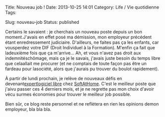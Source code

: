 Title: Nouveau job !
Date: 2013-10-25 14:01
Category: Life / Vie quotidienne
Tags: <?xml version="1.0" encoding="utf-8"?>

Slug: nouveau-job
Status: published

Certains le savaient : je cherchais un nouveau poste depuis un bon moment.J'avais en effet posé ma démission, mon employeur précédent étant enredressement judiciaire. D'ailleurs, ne faites pas ça les enfants, car vousperdez votre DIF (Droit Individuel à la Formation). M'enfin ça fait que ladeuxième fois que ça m'arrive... Ah, et vous n'avez pas droit aux indemnitéschômage, mais ça je le savais, j'avais juste besoin du temps libre que celaallait me procurer (et ne comptais de toute façon pas être un fardeau pour lasociété, alors que j'aurais pu trouver du boulot rapidement).

À partir de lundi prochain, je relève de nouveaux défis en devenant[expertlogiciel libre](\%22http://www.softathome.com/jobs/display/8\%22) chez [SoftAtHome](\%22http://www.softathome.com/\%22). C'est le meilleur poste que j'aivu passer ces 4 derniers mois, et je ne regrette pas mon choix d'avoir vécu surmes économies pour trouver le meilleur job possible.

Bien sûr, ce blog reste personnel et ne reflètera en rien les opinions demon employeur, bla bla bla.
